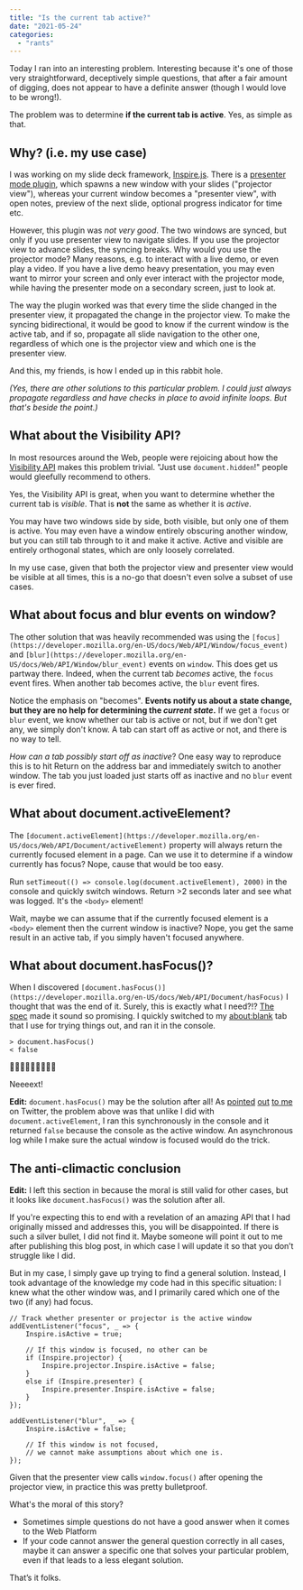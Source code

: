 ```yaml
---
title: "Is the current tab active?"
date: "2021-05-24"
categories: 
  - "rants"
---
```


Today I ran into an interesting problem. Interesting because it's one of those very straightforward, deceptively simple questions, that after a fair amount of digging, does not appear to have a definite answer (though I would love to be wrong!).

The problem was to determine **if the current tab is active**. Yes, as simple as that.

## Why? (i.e. my use case)

I was working on my slide deck framework, [Inspire.js](https://github.com/leaverou/inspire.js). There is a [presenter mode plugin](https://github.com/LeaVerou/inspire.js/tree/master/plugins/presenter), which spawns a new window with your slides ("projector view"), whereas your current window becomes a "presenter view", with open notes, preview of the next slide, optional progress indicator for time etc.

However, this plugin was _not very good_. The two windows are synced, but only if you use presenter view to navigate slides. If you use the projector view to advance slides, the syncing breaks. Why would you use the projector mode? Many reasons, e.g. to interact with a live demo, or even play a video. If you have a live demo heavy presentation, you may even want to mirror your screen and only ever interact with the projector mode, while having the presenter mode on a secondary screen, just to look at.

The way the plugin worked was that every time the slide changed in the presenter view, it propagated the change in the projector view. To make the syncing bidirectional, it would be good to know if the current window is the active tab, and if so, propagate all slide navigation to the other one, regardless of which one is the projector view and which one is the presenter view.

And this, my friends, is how I ended up in this rabbit hole.

_(Yes, there are other solutions to this particular problem. I could just always propagate regardless and have checks in place to avoid infinite loops. But that's beside the point.)_

## What about the Visibility API?

In most resources around the Web, people were rejoicing about how the [Visibility API](https://developer.mozilla.org/en-US/docs/Web/API/Page_Visibility_API) makes this problem trivial. "Just use `document.hidden`!" people would gleefully recommend to others.

Yes, the Visibility API is great, when you want to determine whether the current tab is _visible_. That is **not** the same as whether it is _active_.

You may have two windows side by side, both visible, but only one of them is active. You may even have a window entirely obscuring another window, but you can still tab through to it and make it active. Active and visible are entirely orthogonal states, which are only loosely correlated.

In my use case, given that both the projector view and presenter view would be visible at all times, this is a no-go that doesn't even solve a subset of use cases.

## What about focus and blur events on window?

The other solution that was heavily recommended was using the `[focus](https://developer.mozilla.org/en-US/docs/Web/API/Window/focus_event)` and `[blur](https://developer.mozilla.org/en-US/docs/Web/API/Window/blur_event)` events on `window`. This does get us partway there. Indeed, when the current tab _becomes_ active, the `focus` event fires. When another tab becomes active, the `blur` event fires.

Notice the emphasis on "becomes". **Events notify us about a state change, but they are no help for determining the _current state_.** If we get a `focus` or `blur` event, we know whether our tab is active or not, but if we don't get any, we simply don't know. A tab can start off as active or not, and there is no way to tell.

_How can a tab possibly start off as inactive_? One easy way to reproduce this is to hit Return on the address bar and immediately switch to another window. The tab you just loaded just starts off as inactive and no `blur` event is ever fired.

## What about document.activeElement?

The `[document.activeElement](https://developer.mozilla.org/en-US/docs/Web/API/Document/activeElement)` property will always return the currently focused element in a page. Can we use it to determine if a window currently has focus? Nope, cause that would be too easy.

Run `setTimeout(() => console.log(document.activeElement), 2000)` in the console and quickly switch windows. Return >2 seconds later and see what was logged. It's the `<body>` element!

Wait, maybe we can assume that if the currently focused element is a `<body>` element then the current window is inactive? Nope, you get the same result in an active tab, if you simply haven't focused anywhere.

## What about document.hasFocus()?

When I discovered `[document.hasFocus()](https://developer.mozilla.org/en-US/docs/Web/API/Document/hasFocus)` I thought that was the end of it. Surely, this is exactly what I need?!? [The spec](https://html.spec.whatwg.org/multipage/interaction.html#dom-document-hasfocus) made it sound so promising. I quickly switched to my [about:blank](about:blank) tab that I use for trying things out, and ran it in the console.

```
> document.hasFocus()
< false
```

🤦🏽‍♀️🤦🏽‍♀️🤦🏽‍♀️

Neeeext!

**Edit:** `document.hasFocus()` may be the solution after all! As [pointed](https://twitter.com/_AlK/status/1396800328088133633) [out](https://twitter.com/outofroutine/status/1396800341648318472) [to me](https://twitter.com/jaffathecake/status/1396802975151054849) on Twitter, the problem above was that unlike I did with `document.activeElement`, I ran this synchronously in the console and it returned `false` because the console as the active window. An asynchronous log while I make sure the actual window is focused would do the trick.

## The anti-climactic conclusion

**Edit:** I left this section in because the moral is still valid for other cases, but it looks like `document.hasFocus()` was the solution after all.

If you're expecting this to end with a revelation of an amazing API that I had originally missed and addresses this, you will be disappointed. If there is such a silver bullet, I did not find it. Maybe someone will point it out to me after publishing this blog post, in which case I will update it so that you don’t struggle like I did.

But in my case, I simply gave up trying to find a general solution. Instead, I took advantage of the knowledge my code had in this specific situation: I knew what the other window was, and I primarily cared which one of the two (if any) had focus.

```
// Track whether presenter or projector is the active window
addEventListener("focus", _ => {
	Inspire.isActive = true;

	// If this window is focused, no other can be
	if (Inspire.projector) {
		Inspire.projector.Inspire.isActive = false;
	}
	else if (Inspire.presenter) {
		Inspire.presenter.Inspire.isActive = false;
	}
});

addEventListener("blur", _ => {
	Inspire.isActive = false;

	// If this window is not focused,
	// we cannot make assumptions about which one is.
});
```

Given that the presenter view calls `window.focus()` after opening the projector view, in practice this was pretty bulletproof.

What's the moral of this story?

- Sometimes simple questions do not have a good answer when it comes to the Web Platform
- If your code cannot answer the general question correctly in all cases, maybe it can answer a specific one that solves your particular problem, even if that leads to a less elegant solution.

That’s it folks.

